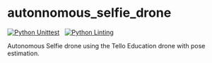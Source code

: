 # autonnomous_selfie_drone

[![Python Unittest](https://github.com/Baumwollboebele/autonnomous_selfie_drone/actions/workflows/python_unittest.yml/badge.svg)](https://github.com/Baumwollboebele/autonnomous_selfie_drone/actions/workflows/python_unittest.yml)&nbsp;&nbsp;&nbsp;[![Python Linting](https://github.com/Baumwollboebele/autonnomous_selfie_drone/actions/workflows/python_linting.yml/badge.svg)](https://github.com/Baumwollboebele/autonnomous_selfie_drone/actions/workflows/python_linting.yml)

Autonomous Selfie drone using the Tello Education drone with pose estimation.
